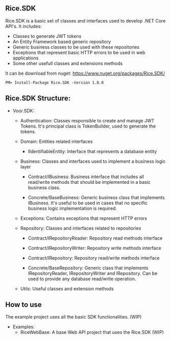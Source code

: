Rice.SDK
---------------------

Rice.SDK is a basic set of classes and interfaces used to develop .NET Core API's. It includes:
 - Classes to generate JWT tokens
 - An Entity Framework based generic repository
 - Generic business classes to be used with these repositories
 - Exceptions that represent basic HTTP errors to be used in web applications
 - Some other usefull classes and extensions methods


It can be download from nuget: https://www.nuget.org/packages/Rice.SDK/

    PM> Install-Package Rice.SDK -Version 1.0.0


Rice.SDK Structure:
------------

- Voor.SDK:
    - Authentication: Classes responsible to create and manage JWT Tokens. It's principal class is TokenBuilder, used to generate the tokens.

    - Domain: Entities related interfaces
        - IIdentifiableEntity: Interface that represents a database entity

    - Business: Classes and interfaces used to implement a business logic layer

        - Contract/IBusiness: Business interface that includes all read/write methods that should be implemented in a basic business class.

        - Concrete/BaseBusiness: Generic business class that implements IBusiness. It's useful to be used in cases that no specific business logic implementation is required.

    - Exceptions: Contains exceptions that represent HTTP errors

    - Repository: Classes and interfaces related to repositories
        - Contract/IRepositoryReader: Repository read methods interface
        - Contract/IRepositoryWriter: Repository write methods interface
        - Contract/IRepository: Repository read/write methods interface

        - Concrete/BaseRepository: Generic class that implements IRepositoryReader, IRepositoryWriter and IRepository. Can be used to provide any database read/write operation.

    - Utils: Useful classes and extension methods


How to use
-------
The example project uses all the basic SDK functionalities. (WIP)

- Examples:
    - RiceWebBase: A base Web API project that uses the Rice.SDK (WIP)